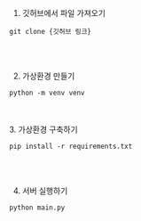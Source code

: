 1. 깃허브에서 파일 가져오기 <br />

`git clone {깃허브 링크}`

<br /> <br />

2. 가상환경 만들기  <br />

`python -m venv venv`

<br /> <br />
3. 가상환경 구축하기  <br />

`pip install -r requirements.txt`

 <br /> <br />

 4. 서버 실행하기  <br />

`python main.py`

 <br /> <br />